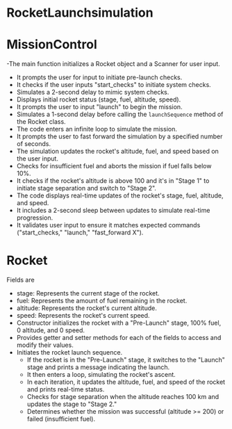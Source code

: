 # RocketLaunchsimulation
# MissionControl
-The main function initializes a Rocket object and a Scanner for user input.
- It prompts the user for input to initiate pre-launch checks.
- It checks if the user inputs "start_checks" to initiate system checks.
- Simulates a 2-second delay to mimic system checks.
- Displays initial rocket status (stage, fuel, altitude, speed).
- It prompts the user to input "launch" to begin the mission.
- Simulates a 1-second delay before calling the `launchSequence` method of the Rocket class.
- The code enters an infinite loop to simulate the mission.
- It prompts the user to fast forward the simulation by a specified number of seconds.
- The simulation updates the rocket's altitude, fuel, and speed based on the user input.
- Checks for insufficient fuel and aborts the mission if fuel falls below 10%.
- It checks if the rocket's altitude is above 100 and it's in "Stage 1" to initiate stage separation and switch to "Stage 2".
- The code displays real-time updates of the rocket's stage, fuel, altitude, and speed.
- It includes a 2-second sleep between updates to simulate real-time progression.
- It validates user input to ensure it matches expected commands ("start_checks," "launch," "fast_forward X").
# Rocket 
Fields are
   - stage: Represents the current stage of the rocket.
   - fuel: Represents the amount of fuel remaining in the rocket.
   - altitude: Represents the rocket's current altitude.
   - speed: Represents the rocket's current speed.
- Constructor initializes the rocket with a "Pre-Launch" stage, 100% fuel, 0 altitude, and 0 speed.
- Provides getter and setter methods for each of the fields to access and modify their values.
- Initiates the rocket launch sequence.
   - If the rocket is in the "Pre-Launch" stage, it switches to the "Launch" stage and prints a message indicating the launch.
   - It then enters a loop, simulating the rocket's ascent.
   - In each iteration, it updates the altitude, fuel, and speed of the rocket and prints real-time status.
   - Checks for stage separation when the altitude reaches 100 km and updates the stage to "Stage 2."
   - Determines whether the mission was successful (altitude >= 200) or failed (insufficient fuel).
  

